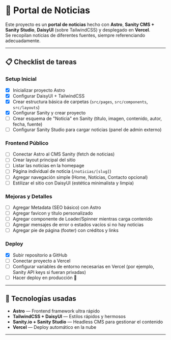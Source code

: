 # 📰 Portal de Noticias 

Este proyecto es un **portal de noticias** hecho con **Astro**, **Sanity CMS + Sanity Studio**, **DaisyUI** (sobre TailwindCSS) y desplegado en **Vercel**.  
Se recopilan noticias de diferentes fuentes, siempre referenciando adecuadamente.

---

## 📋 Checklist de tareas

### Setup Inicial
- [x] Inicializar proyecto Astro
- [x] Configurar DaisyUI + TailwindCSS
- [x] Crear estructura básica de carpetas (`src/pages`, `src/components`, `src/layouts`)
- [x] Configurar Sanity y crear proyecto
- [ ] Crear esquema de "Noticia" en Sanity (título, imagen, contenido, autor, fecha, fuente)
- [ ] Configurar Sanity Studio para cargar noticias (panel de admin externo)

### Frontend Público
- [ ] Conectar Astro al CMS Sanity (fetch de noticias)
- [ ] Crear layout principal del sitio
- [ ] Listar las noticias en la homepage
- [ ] Página individual de noticia (`/noticias/[slug]`)
- [ ] Agregar navegación simple (Home, Noticias, Contacto opcional)
- [ ] Estilizar el sitio con DaisyUI (estética minimalista y limpia)

### Mejoras y Detalles
- [ ] Agregar Metadata (SEO básico) con Astro
- [ ] Agregar favicon y título personalizado
- [ ] Agregar componente de Loader/Spinner mientras carga contenido
- [ ] Agregar mensajes de error o estados vacíos si no hay noticias
- [ ] Agregar pie de página (footer) con créditos y links

### Deploy
- [x] Subir repositorio a GitHub
- [ ] Conectar proyecto a Vercel
- [ ] Configurar variables de entorno necesarias en Vercel (por ejemplo, Sanity API keys si fueran privadas)
- [ ] Hacer deploy en producción 🎉

---

## 🚀 Tecnologías usadas
- **Astro** — Frontend framework ultra rápido
- **TailwindCSS + DaisyUI** — Estilos rápidos y hermosos
- **Sanity.io + Sanity Studio** — Headless CMS para gestionar el contenido
- **Vercel** — Deploy automático en la nube

---

